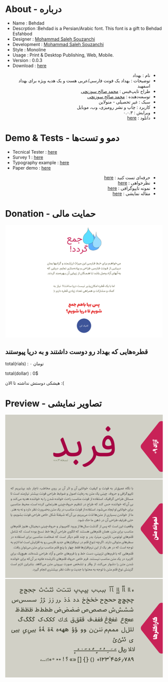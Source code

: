 # About - درباره

- Name : Behdad 
- Descrption :Behdad is a Persian/Arabic font. This font is a gift to Behdad Esfahbod
- Designer : [Mohammad Saleh Souzanchi](http://github.com/zoghal)
- Development : [Mohammad Saleh Souzanchi](http://github.com/zoghal)
- Style : Monoline
- Usage : Print & Desktop Publishing, Web, Mobile.
- Version : 0.0.3
- Download : [here](https://github.com/font-store/font-‌Behdad/releases/latest)

<ul  dir="rtl">

<li>نام : بهداد </li>
<li>توضیحات : بهداد یک فونت فارسی/عربی  هست و یک هدیه ویژه برای بهداد اسفهبد</li>
<li>طراح تایپ‌فیس : <a href="http://github.com/zoghal">محمد صالح سوزنچی</a></li>
<li>توسعه‌دهنده : <a href="http://github.com/zoghal">محمد صالح سوزنچی</a></li>
<li>سبک : غیر تحصیلی - منولاین</li>
<li>کاربرد : چاپ و نشر رومیزی، وب، موبایل</li>
<li>ویرایش :  ۰.۰.۳</li>
<li>دانلود : <a href="https://github.com/font-store/font-%E2%80%8CBehdad/releases/latest">here</a></li>

</ul>




#  Demo & Tests - دمو و تست‌ها

- Tecnical Tester : [here](http://font-store.github.io/font-Behdad/online/)
- Survey 1 : [here](http://font-store.github.io/font-Behdad/tests/)
- Typography example : [here](http://font-store.github.io/font-behdad/typography-persian.htm)
- Paper demo : [here](http://font-store.github.io/font-behdad/paper-persian.htm)




<ul  dir="rtl">
<li>حرفه‌ای تست کنید : <a href="http://font-store.github.io/font-Behdad/online/">here</a></li>
<li>نظرخواهی : <a href="http://font-store.github.io/font-Behdad/tests/">here</a></li>
<li>نمونه تایپوگرافی : <a href="http://font-store.github.io/font-behdad/typography-persian.htm">here</a></li>
<li>مقاله نمایشی : <a href="http://font-store.github.io/font-behdad/paper-persian.htm">here</a></li>
</ul>




# Donation - حمایت مالی

[![Intro](docs/4.png)](https://www.payping.ir/d/t95R)



## قطره‌هایی که بهداد رو دوست داشتند و به دریا پیوستند


total(rials) : ۰ تومان

total(dollar) : 0$


هیشکی دوستش نداشته تا الان :(





# Preview - تصاویر نمایشی


![Intro](docs/1.png)
![Intro](docs/2.png)
![Intro](docs/3.png)
